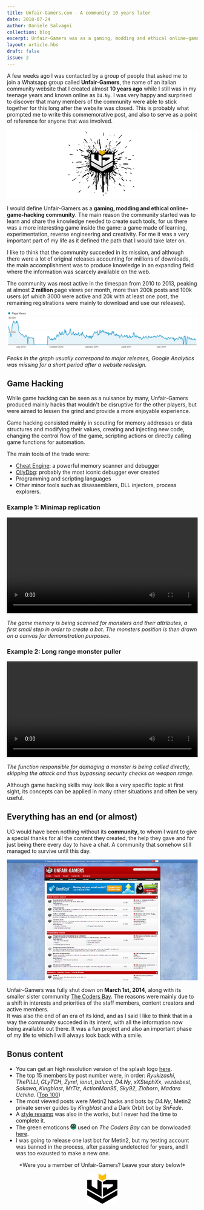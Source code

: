 ```yaml
---
title: Unfair-Gamers.com - A community 10 years later
date: 2018-07-24
author: Daniele Salvagni
collection: blog
excerpt: Unfair-Gamers was as a gaming, modding and ethical online-game-hacking community. The main reason the community started was to learn and share the knowledge needed to create such tools, for us there was a more interesting game inside the game; a game made of learning, experimentation, reverse engineering and creation.
layout: article.hbs
draft: false
issue: 2
---
```

A few weeks ago I was contacted by a group of people that asked me to join a Whatsapp group called **Unfair-Gamers**, the name of an italian community website that I created almost **10 years ago** while I still was in my teenage years and known online as `D4.Ny`. I was very happy and surprised to discover that many members of the community were able to stick together for this long after the website was closed. This is probably what prompted me to write this commemorative post, and also to serve as a point of reference for anyone that was involved.

![Unfair-Gamers](/assets/img/content/ug-splash.png)

I would define Unfair-Gamers as a **gaming, modding and ethical online-game-hacking community**. The main reason the community started was to learn and share the knowledge needed to create such tools, for us there was a more interesting game inside the game: a game made of learning, experimentation, reverse engineering and creativity. For me it was a very important part of my life as it defined the path that I would take later on.

I like to think that the community succeded in its mission, and although there were a lot of original releases accounting for millions of downloads, the main accomplishment was to produce knowledge in an expanding field where the information was scarcely available on the web.

The community was most active in the timespan from 2010 to 2013, peaking at almost **2 million** page views per month, more than 200k posts and 100k users (of which 3000 were active and 20k with at least one post, the remaining registrations were mainly to download and use our releases).

![Page Views Analytics](/assets/img/content/analytics-01.png)

*Peaks in the graph usually correspond to major releases, Google Analytics was missing for a short period after a website redesign.*


## Game Hacking

While game hacking can be seen as a nuisance by many, Unfair-Gamers produced mainly hacks that wouldn't be disruptive for the other players, but were aimed to lessen the grind and provide a more enjoyable experience.

Game hacking consisted mainly in scouting for memory addresses or data structures and modifying their values, creating and injecting new code, changing the control flow of the game, scripting actions or directly calling game functions for automation.

The main tools of the trade were:
- [Cheat Engine](https://www.cheatengine.org/): a powerful memory scanner and debugger
- [OllyDbg](http://www.ollydbg.de/): probably the most iconic debugger ever created
- Programming and scripting languages
- Other minor tools such as disassemblers, DLL injectors, process explorers.

### Example 1: Minimap replication

<video autoplay="autoplay" loop controls style="width:100%; height:auto;">
  <source src="/assets/img/content/minimap.mp4" type="video/mp4"></source>
</video>

*The game memory is being scanned for monsters and their attributes, a first small step in order to create a bot. The monsters position is then drawn on a canvas for demonstration purposes.*

### Example 2: Long range monster puller

<video autoplay="autoplay" loop controls style="width:100%; height:auto;">
  <source src="/assets/img/content/mobber.mp4" type="video/mp4"></source>
</video>

*The function responsible for damaging a monster is being called directly, skipping the attack and thus bypassing security checks on weapon range.*

Although game hacking skills may look like a very specific topic at first sight, its concepts can be applied in many other situations and often be very useful.


## Everything has an end (or almost)

UG would have been nothing without its **community**, to whom I want to give a special thanks for all the content they created, the help they gave and for just being there every day to have a chat. A community that somehow still managed to survive until this day.

![Unfair-Gamers Screenshot](/assets/img/content/ug-screenshot.png)

Unfair-Gamers was fully shut down on **March 1st, 2014**, along with its smaller sister community [The Coders Bay](/assets/img/content/the-coders-bay.png). The reasons were mainly due to a shift in interests and priorities of the staff members, content creators and active members.<br>
It was also the end of an era of its kind, and as I said I like to think that in a way the community succeded in its intent, with all the information now being available out there. It was a fun project and also an important phase of my life to which I will always look back with a smile.


## Bonus content

- You can get an high resolution version of the splash logo [here](/assets/img/content/ug-logo.png).
- The top 15 members by post number were, in order: *Ryukizashi*, *ThePILLI*, *GLyTCH*, *Zyrel*, *ionut_baluca*, *D4.Ny*, *xXStephXx*, *vezdebest*, *Sakawa*, *Kingblast*, *MrTiz*, *ActionMan95*, *Sky92*, *Zioborn*, *Madara Uchiha*. ([Top 100](/assets/img/content/users-100.txt))
- The most viewed posts were Metin2 hacks and bots by *D4.Ny*, Metin2 private server guides by *Kingblast* and a Dark Orbit bot by *SnFede*.
- A [style revamp](/assets/img/content/unreleased-mockup.png) was also in the works, but I never had the time to complete it.
- The green emoticons <img src="/assets/img/content/sisi.gif" style="display:inline;"/> used on *The Coders Bay* can be donwloaded [here](/assets/img/content/cb-emoticons.zip).
- I was going to release one last bot for Metin2, but my testing account was banned in the process, after passing undetected for years, and I was too exausted to make a new one.




<div align="center">
  <p>*Were you a member of Unfair-Gamers? Leave your story below!*</p>
  <img src="/assets/img/content/ug-dark.png" style="display:inline; width:5rem; display:inline-block;"/>
</div>



